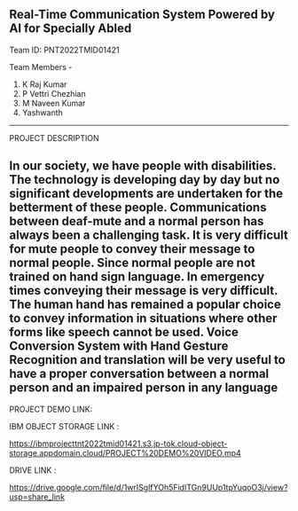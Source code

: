 Real-Time Communication System Powered by AI for Specially Abled 
---------------------------------------------------------------------------------------------------------------------------------
Team ID:  PNT2022TMID01421                 

Team Members - 
1. K Raj Kumar
2. P Vettri Chezhian 
3. M Naveen Kumar
4. Yashwanth 
---------------------------------------------------------------------------------------------------------------------------------
PROJECT DESCRIPTION

In our society, we have people with disabilities. The technology is developing day by day but no significant developments
are undertaken for the betterment of these people. Communications between deaf-mute and a normal person has always been
a challenging task. It is very difficult for mute people to convey their message to normal people. Since normal people are
not trained on hand sign language. In emergency times conveying their message is very difficult. The human hand has remained
a popular choice to convey information in situations where other forms like speech cannot be used. Voice Conversion 
System with Hand Gesture Recognition and translation will be very useful to have a proper conversation between a normal 
person and an impaired person in any language
----------------------------------------------------------------------------------------------------------------------------------
PROJECT DEMO LINK:

IBM OBJECT STORAGE LINK :

https://ibmprojecttnt2022tmid01421.s3.jp-tok.cloud-object-storage.appdomain.cloud/PROJECT%20DEMO%20VIDEO.mp4 

DRIVE LINK :

https://drive.google.com/file/d/1wrISglfYOh5FidITGn9UUp1tpYuqoO3j/view?usp=share_link
